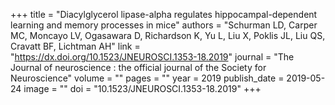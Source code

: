 +++
title = "Diacylglycerol lipase-alpha regulates hippocampal-dependent learning and memory processes in mice"
authors = "Schurman LD, Carper MC, Moncayo LV, Ogasawara D, Richardson K, Yu L, Liu X, Poklis JL, Liu QS, Cravatt BF, Lichtman AH"
link = "https://dx.doi.org/10.1523/JNEUROSCI.1353-18.2019"
journal = "The Journal of neuroscience : the official journal of the Society for Neuroscience"
volume = ""
pages = ""
year = 2019
publish_date = 2019-05-24
image = ""
doi = "10.1523/JNEUROSCI.1353-18.2019"
+++